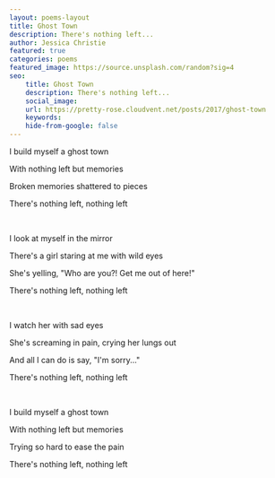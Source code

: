 ```yaml
---
layout: poems-layout
title: Ghost Town 
description: There's nothing left...
author: Jessica Christie
featured: true
categories: poems
featured_image: https://source.unsplash.com/random?sig=4
seo: 
    title: Ghost Town
    description: There's nothing left...
    social_image: 
    url: https://pretty-rose.cloudvent.net/posts/2017/ghost-town
    keywords: 
    hide-from-google: false
---
```

I build myself a ghost town

With nothing left but memories

Broken memories shattered to pieces

There's nothing left, nothing left

&nbsp;

I look at myself in the mirror

There's a girl staring at me with wild eyes

She's yelling, "Who are you?! Get me out of here!"

There's nothing left, nothing left

&nbsp;

I watch her with sad eyes

She's screaming in pain, crying her lungs out

And all I can do is say, "I'm sorry..."

There's nothing left, nothing left

&nbsp;

I build myself a ghost town

With nothing left but memories

Trying so hard to ease the pain

There's nothing left, nothing left

&nbsp;